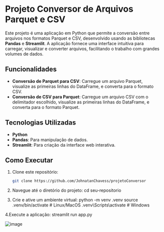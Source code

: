 

# Projeto Conversor de Arquivos Parquet e CSV

Este projeto é uma aplicação em Python que permite a conversão entre arquivos nos formatos Parquet e CSV, desenvolvido usando as bibliotecas **Pandas** e **Streamlit**. A aplicação fornece uma interface intuitiva para carregar, visualizar e converter arquivos, facilitando o trabalho com grandes volumes de dados.

## Funcionalidades

- **Conversão de Parquet para CSV**: Carregue um arquivo Parquet, visualize as primeiras linhas do DataFrame, e converta para o formato CSV.
- **Conversão de CSV para Parquet**: Carregue um arquivo CSV com o delimitador escolhido, visualize as primeiras linhas do DataFrame, e converta para o formato Parquet.

## Tecnologias Utilizadas

- **Python**
- **Pandas**: Para manipulação de dados.
- **Streamlit**: Para criação da interface web interativa.


## Como Executar

1. Clone este repositório:
   ```bash
   git clone https://github.com/JohnatanChavess/projetoConversor

2. Navegue até o diretório do projeto:
cd seu-repositorio

3. Crie e ative um ambiente virtual:
python -m venv .venv
source .venv/bin/activate  # Linux/MacOS
.venv\Scripts\activate      # Windows

4.Execute a aplicação:
streamlit run app.py


![image](https://github.com/user-attachments/assets/02534dfe-a459-4ab9-8ea2-bd5e20cb7274)
